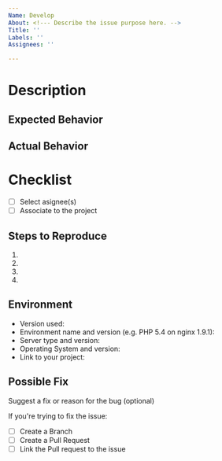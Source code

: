 ```yaml
---
Name: Develop
About: <!--- Describe the issue purpose here. --> 
Title: ''
Labels: ''
Assignees: ''

---
```

# Description
<!--- Please write a detailed summary about the issue and root cause. -->

## Expected Behavior
<!--- Explain what should happen -->

## Actual Behavior
<!--- Explain what happens instead -->

# Checklist
- [ ] Select asignee(s)
- [ ] Associate to the project

## Steps to Reproduce
<!--- Provide a link to a live example, or an unambiguous set of steps to -->
<!--- reproduce this bug. Include code to reproduce, if relevant -->
1.
2.
3.
4.

## Environment
<!--- Include as many relevant details about the environment you experienced the bug in -->
* Version used:
* Environment name and version (e.g. PHP 5.4 on nginx 1.9.1):
* Server type and version:
* Operating System and version:
* Link to your project:

## Possible Fix
Suggest a fix or reason for the bug (optional)

If you're trying to fix the issue:
- [ ] Create a Branch
- [ ] Create a Pull Request 
- [ ] Link the Pull request to the issue
